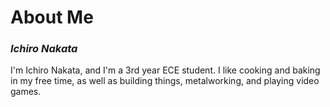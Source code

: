 <h1>About Me</h1>

*<h3>Ichiro Nakata</h3>*

I'm Ichiro Nakata, and I'm a 3rd year ECE student.
I like cooking and baking in my free time, as well as building things,
metalworking, and playing video games.

